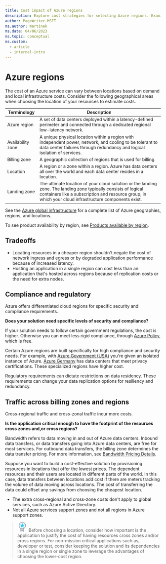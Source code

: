 ```yaml
---
title: Cost impact of Azure regions
description: Explore cost strategies for selecting Azure regions. Examine tradeoffs, compliance and regulatory issues, and traffic costs across billing zones and regions.
author: PageWriter-MSFT
ms.author: martinek
ms.date: 04/06/2023
ms.topic: conceptual
ms.custom:
  - article
  - internal-intro
---
```


# Azure regions

The cost of an Azure service can vary between locations based on demand and local infrastructure costs. Consider the following geographical areas when choosing the location of your resources to estimate costs.

|Terminology|Description|
|---|---|
|Azure region|A set of data centers deployed within a latency-defined perimeter and connected through a dedicated regional low-latency network. |
|Availability zone |A unique physical location within a region with independent power, network, and cooling to be tolerant to data center failures through redundancy and logical isolation of services.|
|Billing zone|A geographic collection of regions that is used for billing.|
|Location|A region or a zone within a region. Azure has data centers all over the world and each data center resides in a location. |
|Landing zone|The ultimate location of your cloud solution or the landing zone. The landing zone typically consists of logical containers like a subscription and resource group, in which your cloud infrastructure components exist. |

See the [Azure global infrastructure](https://azure.microsoft.com/global-infrastructure) for a complete list of Azure geographies, regions, and locations.

To see product availability by region, see [Products available by region](https://azure.microsoft.com/global-infrastructure/services/).

## Tradeoffs

- Locating resources in a cheaper region shouldn't negate the cost of network ingress and egress or by degraded application performance because of increased latency.
- Hosting an application in a single region can cost less than an application that's hosted across regions because of replication costs or the need for extra nodes.

## Compliance and regulatory
Azure offers differentiated cloud regions for specific security and compliance requirements.

**Does your solution need specific levels of security and compliance?**
 
If your solution needs to follow certain government regulations, the cost is higher. Otherwise you can meet less rigid compliance, through [Azure Policy](/azure/governance/policy/overview), which is free.

Certain Azure regions are built specifically for high compliance and security needs. For example, with [Azure Government (USA)](/azure/azure-government/) you're given an isolated instance of Azure. [Azure Germany](https://azure.microsoft.com/global-infrastructure/germany/) has data centers that meet privacy certifications. These specialized regions have higher cost.

Regulatory requirements can dictate restrictions on data residency. These requirements can change your data replication options for resiliency and redundancy.

## Traffic across billing zones and regions
Cross-regional traffic and cross-zonal traffic incur more costs.

**Is the application critical enough to have the footprint of the resources cross zones and,or cross regions?**

Bandwidth refers to data moving in and out of Azure data centers. Inbound data transfers, or data transfers going into Azure data centers, are free for most services. For outbound data transfers, the billing zone determines the data transfer pricing. For more information, see [Bandwidth Pricing Details](https://azure.microsoft.com/pricing/details/bandwidth/?cdn=disable).

Suppose you want to build a cost-effective solution by provisioning resources in locations that offer the lowest prices. The dependent resources and their users are located in different parts of the world. In this case, data transfers between locations add cost if there are meters tracking the volume of data moving across locations. The cost of transferring the data could offset any savings from choosing the cheapest location.
- The extra cross-regional and cross-zone costs don't apply to global services, such as Azure Active Directory.
- Not all Azure services support zones and not all regions in Azure support zones.

> ![Task](./images/i-best-practices.png) Before choosing a location, consider how important is the application to justify the cost of having resources cross zones and/or cross regions. For non-mission critical applications such as, developer or test, consider keeping the solution and its dependencies in a single region or single zone to leverage the advantages of choosing the lower-cost region.

